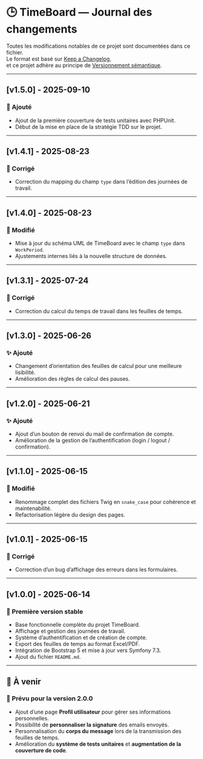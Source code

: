 # 🕒 TimeBoard — Journal des changements

Toutes les modifications notables de ce projet sont documentées dans ce fichier.  
Le format est basé sur [Keep a Changelog](https://keepachangelog.com/fr/1.1.0/),  
et ce projet adhère au principe de [Versionnement sémantique](https://semver.org/lang/fr/).

---

## [v1.5.0] - 2025-09-10
### 🧪 Ajouté
- Ajout de la première couverture de tests unitaires avec PHPUnit.
- Début de la mise en place de la stratégie TDD sur le projet.

---

## [v1.4.1] - 2025-08-23
### 🐞 Corrigé
- Correction du mapping du champ `type` dans l’édition des journées de travail.

---

## [v1.4.0] - 2025-08-23
### 🧩 Modifié
- Mise à jour du schéma UML de TimeBoard avec le champ `type` dans `WorkPeriod`.
- Ajustements internes liés à la nouvelle structure de données.

---

## [v1.3.1] - 2025-07-24
### 🐞 Corrigé
- Correction du calcul du temps de travail dans les feuilles de temps.

---

## [v1.3.0] - 2025-06-26
### ✨ Ajouté
- Changement d’orientation des feuilles de calcul pour une meilleure lisibilité.
- Amélioration des règles de calcul des pauses.

---

## [v1.2.0] - 2025-06-21
### ✨ Ajouté
- Ajout d’un bouton de renvoi du mail de confirmation de compte.
- Amélioration de la gestion de l’authentification (login / logout / confirmation).

---

## [v1.1.0] - 2025-06-15
### 🔧 Modifié
- Renommage complet des fichiers Twig en `snake_case` pour cohérence et maintenabilité.
- Refactorisation légère du design des pages.

---

## [v1.0.1] - 2025-06-15
### 🐞 Corrigé
- Correction d’un bug d’affichage des erreurs dans les formulaires.

---

## [v1.0.0] - 2025-06-14
### 🚀 Première version stable
- Base fonctionnelle complète du projet TimeBoard.
- Affichage et gestion des journées de travail.
- Système d’authentification et de création de compte.
- Export des feuilles de temps au format Excel/PDF.
- Intégration de Bootstrap 5 et mise à jour vers Symfony 7.3.
- Ajout du fichier `README.md`.

---

## 🧭 À venir
### 🚧 Prévu pour la version 2.0.0
- Ajout d’une page **Profil utilisateur** pour gérer ses informations personnelles.
- Possibilité de **personnaliser la signature** des emails envoyés.
- Personnalisation du **corps du message** lors de la transmission des feuilles de temps.
- Amélioration du **système de tests unitaires** et **augmentation de la couverture de code**.
